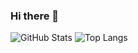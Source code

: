 ### Hi there 👋
![GitHub Stats](https://github-readme-stats.vercel.app/api?username=JC-julio&show_icons=true&theme=default)
![Top Langs](https://github-readme-stats.vercel.app/api/top-langs/?username=JC-julio&layout=compact)

<!--
**JC-julio/JC-julio** is a ✨ _special_ ✨ repository because its `README.md` (this file) appears on your GitHub profile.

Here are some ideas to get you started:

- 🔭 I’m currently working on ...
- 🌱 I’m currently learning ...
- 👯 I’m looking to collaborate on ...
- 🤔 I’m looking for help with ...
- 💬 Ask me about ...
- 📫 How to reach me: ...
- 😄 Pronouns: ...
- ⚡ Fun fact: ...
-->
